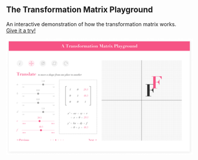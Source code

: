 ## The Transformation Matrix Playground

An interactive demonstration of how the transformation matrix works.<br>
[Give it a try!](https://tinylittlemaggie.github.io/transformation-matrix-playground)

![A screenshot of the application](./assets/images/translate-w-shadow.png)
